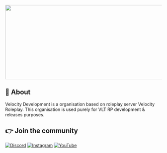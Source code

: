 <p align="center">
  <img width="612" height="240" src="https://i.imgur.com/Ok5sz8y.png">
</p>

## 👋 About
Velocity Development is a organisation based on roleplay server Velocity Roleplay. This organisation is used purely for VLT RP development & releases purposes.

## 👉 Join the community
[![Discord](https://img.shields.io/badge/Discord-%237289DA.svg?style=for-the-badge&logo=discord&logoColor=white)](https://discord.gg/vltroleplay)
[![Instagram](https://img.shields.io/badge/Instagram-%231DA1F2.svg?style=for-the-badge&logo=Instagram&logoColor=white)](https://www.instagram.com/vltroleplay/)
[![YouTube](https://img.shields.io/badge/YouTube-%23FF0000.svg?style=for-the-badge&logo=YouTube&logoColor=white)](https://www.youtube.com/c/VELOCITYGAMING01)
